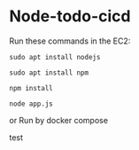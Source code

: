 # Node-todo-cicd

Run these commands in the EC2:


`sudo apt install nodejs`


`sudo apt install npm`


`npm install`

`node app.js`

or Run by docker compose

test

